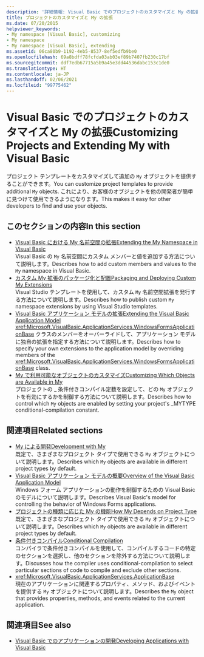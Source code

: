 ```yaml
---
description: '詳細情報: Visual Basic でのプロジェクトのカスタマイズと My の拡張'
title: プロジェクトのカスタマイズと My の拡張
ms.date: 07/20/2015
helpviewer_keywords:
- My namespace [Visual Basic], customizing
- My namespace
- My namespace [Visual Basic], extending
ms.assetid: 06ca80b9-1192-4eb5-8537-8ef5edfb9be0
ms.openlocfilehash: 69a8bdff78fcfda03ab03ef89b7407fb230c17bf
ms.sourcegitcommit: ddf7edb67715a5b9a45e3dd44536dabc153c1de0
ms.translationtype: HT
ms.contentlocale: ja-JP
ms.lasthandoff: 02/06/2021
ms.locfileid: "99775462"
---
```

# <a name="customizing-projects-and-extending-my-with-visual-basic"></a><span data-ttu-id="cd5d5-103">Visual Basic でのプロジェクトのカスタマイズと My の拡張</span><span class="sxs-lookup"><span data-stu-id="cd5d5-103">Customizing Projects and Extending My with Visual Basic</span></span>

<span data-ttu-id="cd5d5-104">プロジェクト テンプレートをカスタマイズして追加の `My` オブジェクトを提供することができます。</span><span class="sxs-lookup"><span data-stu-id="cd5d5-104">You can customize project templates to provide additional `My` objects.</span></span> <span data-ttu-id="cd5d5-105">これにより、お客様のオブジェクトを他の開発者が簡単に見つけて使用できるようになります。</span><span class="sxs-lookup"><span data-stu-id="cd5d5-105">This makes it easy for other developers to find and use your objects.</span></span>

## <a name="in-this-section"></a><span data-ttu-id="cd5d5-106">このセクションの内容</span><span class="sxs-lookup"><span data-stu-id="cd5d5-106">In this section</span></span>

- [<span data-ttu-id="cd5d5-107">Visual Basic における My 名前空間の拡張</span><span class="sxs-lookup"><span data-stu-id="cd5d5-107">Extending the My Namespace in Visual Basic</span></span>](extending-the-my-namespace.md)  
 <span data-ttu-id="cd5d5-108">Visual Basic の `My` 名前空間にカスタム メンバーと値を追加する方法について説明します。</span><span class="sxs-lookup"><span data-stu-id="cd5d5-108">Describes how to add custom members and values to the `My` namespace in Visual Basic.</span></span>
- [<span data-ttu-id="cd5d5-109">カスタム My 拡張のパッケージ化と配置</span><span class="sxs-lookup"><span data-stu-id="cd5d5-109">Packaging and Deploying Custom My Extensions</span></span>](packaging-and-deploying-custom-my-extensions.md)  
 <span data-ttu-id="cd5d5-110">Visual Studio テンプレートを使用して、カスタム `My` 名前空間拡張を発行する方法について説明します。</span><span class="sxs-lookup"><span data-stu-id="cd5d5-110">Describes how to publish custom `My` namespace extensions by using Visual Studio templates.</span></span>
- [<span data-ttu-id="cd5d5-111">Visual Basic アプリケーション モデルの拡張</span><span class="sxs-lookup"><span data-stu-id="cd5d5-111">Extending the Visual Basic Application Model</span></span>](extending-the-visual-basic-application-model.md)  
 <span data-ttu-id="cd5d5-112"><xref:Microsoft.VisualBasic.ApplicationServices.WindowsFormsApplicationBase> クラスのメンバーをオーバーライドして、アプリケーション モデルに独自の拡張を指定する方法について説明します。</span><span class="sxs-lookup"><span data-stu-id="cd5d5-112">Describes how to specify your own extensions to the application model by overriding members of the <xref:Microsoft.VisualBasic.ApplicationServices.WindowsFormsApplicationBase> class.</span></span>
- [<span data-ttu-id="cd5d5-113">My で利用可能なオブジェクトのカスタマイズ</span><span class="sxs-lookup"><span data-stu-id="cd5d5-113">Customizing Which Objects are Available in My</span></span>](customizing-which-objects-are-available-in-my.md)  
 <span data-ttu-id="cd5d5-114">プロジェクトの \_ 条件付きコンパイル定数を設定して、どの `My` オブジェクトを有効にするかを制御する方法について説明します。</span><span class="sxs-lookup"><span data-stu-id="cd5d5-114">Describes how to control which `My` objects are enabled by setting your project's \_MYTYPE conditional-compilation constant.</span></span>

## <a name="related-sections"></a><span data-ttu-id="cd5d5-115">関連項目</span><span class="sxs-lookup"><span data-stu-id="cd5d5-115">Related sections</span></span>

- [<span data-ttu-id="cd5d5-116">My による開発</span><span class="sxs-lookup"><span data-stu-id="cd5d5-116">Development with My</span></span>](../development-with-my/index.md)  
 <span data-ttu-id="cd5d5-117">既定で、さまざまなプロジェクト タイプで使用できる `My` オブジェクトについて説明します。</span><span class="sxs-lookup"><span data-stu-id="cd5d5-117">Describes which `My` objects are available in different project types by default.</span></span>
- [<span data-ttu-id="cd5d5-118">Visual Basic アプリケーション モデルの概要</span><span class="sxs-lookup"><span data-stu-id="cd5d5-118">Overview of the Visual Basic Application Model</span></span>](../development-with-my/overview-of-the-visual-basic-application-model.md)  
 <span data-ttu-id="cd5d5-119">Windows フォーム アプリケーションの動作を制御するための Visual Basic のモデルについて説明します。</span><span class="sxs-lookup"><span data-stu-id="cd5d5-119">Describes Visual Basic's model for controlling the behavior of Windows Forms applications.</span></span>
- [<span data-ttu-id="cd5d5-120">プロジェクトの種類に応じた My の機能</span><span class="sxs-lookup"><span data-stu-id="cd5d5-120">How My Depends on Project Type</span></span>](../development-with-my/how-my-depends-on-project-type.md)  
 <span data-ttu-id="cd5d5-121">既定で、さまざまなプロジェクト タイプで使用できる `My` オブジェクトについて説明します。</span><span class="sxs-lookup"><span data-stu-id="cd5d5-121">Describes which `My` objects are available in different project types by default.</span></span>
- [<span data-ttu-id="cd5d5-122">条件付きコンパイル</span><span class="sxs-lookup"><span data-stu-id="cd5d5-122">Conditional Compilation</span></span>](../../programming-guide/program-structure/conditional-compilation.md)  
 <span data-ttu-id="cd5d5-123">コンパイラで条件付きコンパイルを使用して、コンパイルするコードの特定のセクションを選択し、他のセクションを除外する方法について説明します。</span><span class="sxs-lookup"><span data-stu-id="cd5d5-123">Discusses how the compiler uses conditional-compilation to select particular sections of code to compile and exclude other sections.</span></span>
- <xref:Microsoft.VisualBasic.ApplicationServices.ApplicationBase>  
 <span data-ttu-id="cd5d5-124">現在のアプリケーションに関連するプロパティ、メソッド、およびイベントを提供する `My` オブジェクトについて説明します。</span><span class="sxs-lookup"><span data-stu-id="cd5d5-124">Describes the `My` object that provides properties, methods, and events related to the current application.</span></span>

## <a name="see-also"></a><span data-ttu-id="cd5d5-125">関連項目</span><span class="sxs-lookup"><span data-stu-id="cd5d5-125">See also</span></span>

- [<span data-ttu-id="cd5d5-126">Visual Basic でのアプリケーションの開発</span><span class="sxs-lookup"><span data-stu-id="cd5d5-126">Developing Applications with Visual Basic</span></span>](../index.md)
